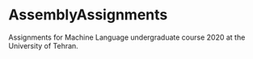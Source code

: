 # AssemblyAssignments

Assignments for Machine Language undergraduate course 2020 at the University of Tehran.
